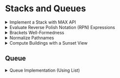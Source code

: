 # Stacks and Queues

<details>
<summary> Implement a Stack with MAX API </summary>

---
- Design a stack that includes max operation

---

```cpp
class Stack {
public:
	bool Empty() const {
		return empty(element_);
	}

	int Max() const {
		if (Empty()) {
			throw length_error("Max(): empty stack");
		}

		return cached_max_with_count_.top().max;
	}

	int Pop() {
		if (Empty()) {
			throw  length_error("Pop(): empty stack");
		}

		int pop_element = element_.top();
		element_.pop();
		const int current_max = cached_max_with_count_.top().max;
		if (pop_element == current_max) {
			int& max_frequency = cached_max_with_count_.top().count;
			--max_frequency;

			if (max_frequency == 0) {
				cached_max_with_count_.pop();
			}
		}

		return pop_element;
	}

	void Push(int x) {
		element_.emplace(x);
		if (empty(cached_max_with_count_)) {
			cached_max_with_count_.emplace(MaxWidthCount{x, 1});
		} else {
			const int current_max = cached_max_with_count_.top().max;
			if (x == current_max) {
				int& max_frequency = cached_max_with_count_.top().count;
				++max_frequency;
			} else if (x > current_max) {
				cached_max_with_count_.emplace(MaxWidthCount{x, 1});
			}
		}
	}

private:
	stack<int> element_;

	struct MaxWidthCount {
		int max, count;
	};

	stack<MaxWidthCount> cached_max_with_count_;
}
```

---
- Time Complexity: O(1)
- Space Complexity: O(n)

---
</details>


<details>
<summary> Evaluate Reverse Polish Notation (RPN) Expressions </summary>

---
- Compute the arithmetic expression string (in RPN).
- Example:
"1,1,+,-2,x" -> "(1+1)x-2" -> "-4"  
"3,4,+,2,x,1,+" -> "(3+4)x2+1" -> 15

---

```cpp
int Evaluate(const string& expression) {
	stack<int> intermediate_results;
	stringstream ss(expression);
	string token;

	const char kDelimeter = ',';
	const unordered_map<string, function<int(int, int)>> kOperators = {
		{"+", [](int x, int y) -> int { return x + y; }},
		{"-", [](int x, int y) -> int { return x - y; }},
		{"*", [](int x, int y) -> int { return x * y; }},
		{"/", [](int x, int y) -> int { return x / y; }}};

	while (getline(ss, token, kDelimeter)) {
		if (kOperators.count(token)) {
			const int y = intermediate_results.top();
			intermediate_results.pop();
			const int x = intermediate_results.top();
			intermediate_results.pop();
			intermediate_results.emplace(kOperators.at(token)(x, y));
		} else {
			intermediate_results.emplace(stoi(token));
		}
	}

	return intermediate_results.top();
}
```

---
- Time Complexity: O(n)

---
</details>


<details>
<summary> Brackets Well-Formedness </summary>

---
- Given a string with brackets "{,},(,),[,]"
- Check if brackets are all correctly closed.

---

```cpp
bool isWellFormed(const string& s) {
	stack<char> left_chars;
	const unordered_map<char, char> kLookup = {{'(', ')'}, {'{', '}'}, {'[', ']'}};

	for (int i = 0; i < size(s); ++i) {
		if (kLookup.count(s[i])) {
			left_chars.emplace(s[i]);
		} else {
			if (empty(left_chars) || kLookup.at(left_chars.top()) != s[i]) {
				return false;
			}
			left_chars.pop();
		}
	}
	return empty(left_chars);
}
```

---
- Time Complexity: O(n)

---
</details>


<details>
<summary> Normalize Pathnames </summary>

---
- Given a path string
- Return the shortest path
Ex:
- Input: "sc//./../tc/awk/././" -> <"tc", "ack">
- Output: "tc/ack/"
---

```cpp
string ShortestEquivalentPath (const string& path) {
	if (empty(path)) {
		throw invalid_argument("Empty string is not a valid path.");
	}

	vector<string> path_names;

	// starts with "/", which is an absolute path
	if (path.front() == '/') {
		path_names.emplace_back("/");
	}

	stringstream ss(path);
	string token;

	while (getline(ss, token, '/')) {
		if (token == "..") {
			if (empty(path_names) || path_names.back() == "..") {
				path_names.emplace_back(token);
			} else {
				if (path_names.back() == "/") { // "//.." actually works?
					throw invalid_argument("Path error");
				}
				path_names.pop_back();
			}
		} else if (token != "." && token != "") {
			path_names.emplace_back(token);
		}
	}

	string result;
	if (!empty(path_names)) {
		result = path_names.front();
		for (int i = 1; i < size(path_names); ++i) {
			if (i == 1 && result == "/") {
				result += path_names[i];
			} else {
				result += "/" + path_names[i];
			}
		}
	}

	return result;
}
```

---
- Time Complexity: O(n)
- Edge cases: 
1. "/" at the beginning (special case)
2. ".."
	- "../.." and "/.." -> valid
	- {"/", ".."} -> invalid (results to "//..")
3. "///", "/./" is allowed (cd desktop///git works)

---
</details>


<details>
<summary> Compute Buildings with a Sunset View </summary>

---
- Given a sequence of buildings
- Return index of buildings that can see the sunset (east to west)
- Input: [3, 5, 3, 2, 4]
- Output: [1(5), 4(4)]
---

```cpp

vector<int> ExamineBuildingsWithSunset (vector<int>::const_iterator sequence_begin,
										const vector<int>::const_iterator& sequence_end) {
	int building_idx = 0;
	struct BuildingWithHeight {
		int id, height;
	};

	stack<BuildingWithHeight> candidates;
	while (sequence_begin != sequence_end) {
		int building_height = *sequence_begin++;
		while (!empty(candidates) && building_height >= candidates.top().height) {
			candidates.pop();
		}
		candidates.emplace(BuildingWithHeight{building_idx++, building_height});
	}

	vector<int> buildings_with_sunset;

	while (!empty(candidates)) {
		buildings_with_sunset.emplace_back(candidates.top().id);
		candidates.pop();
	}
	return buildings_with_sunset;
}
```

---
- Time complexity: O(n), each element pop and pushed at most once
- Space complexity: O(n)

---
</details>


## Queue

<details>
<summary> Queue Implementation (Using List) </summary>

```cpp
class Queue {
public:
	void Enqueue(int x) { data_.emplace_back(x); }

	int Dequeue() {
		if (empty(data_)) {
			throw length_error("empty queue");
		}

		const int val = data_.front();
		data_.pop_front();
		return val;
	}

	int Max() const {
		if (empty(data_)) {
			throw length_error("cannot perform Max() on empty queue");
		}

		return *max_element(begin(data_), end(data_));
	}

private:
	list<int> data_;
}
```

</details>